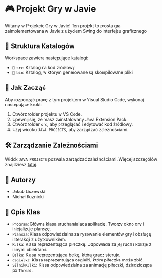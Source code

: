 # 🎮 Projekt Gry w Javie

Witamy w Projekcie Gry w Javie! Ten projekt to prosta gra zaimplementowana w Javie z użyciem Swing do interfejsu graficznego.

## 📂 Struktura Katalogów

Workspace zawiera następujące katalogi:

- `📁 src`: Katalog na kod źródłowy
- `📁 bin`: Katalog, w którym generowane są skompilowane pliki

## 🚀 Jak Zacząć

Aby rozpocząć pracę z tym projektem w Visual Studio Code, wykonaj następujące kroki:

1. Otwórz folder projektu w VS Code.
2. Upewnij się, że masz zainstalowany Java Extension Pack.
3. Otwórz folder `src`, aby przeglądać i edytować kod źródłowy.
4. Użyj widoku `JAVA PROJECTS`, aby zarządzać zależnościami.

## 🛠️ Zarządzanie Zależnościami

Widok `JAVA PROJECTS` pozwala zarządzać zależnościami. Więcej szczegółów znajdziesz [tutaj](https://github.com/microsoft/vscode-java-dependency#manage-dependencies).

## 👥 Autorzy

- Jakub Liszewski
- Michał Kuznicki

## 📄 Opis Klas

- `Program`: Główna klasa uruchamiająca aplikację. Tworzy okno gry i inicjalizuje planszę.
- `Plansza`: Klasa odpowiedzialna za rysowanie elementów gry i obsługę interakcji z użytkownikiem.
- `Kulka`: Klasa reprezentująca piłeczkę. Odpowiada za jej ruch i kolizje z innymi obiektami.
- `Belka`: Klasa reprezentująca belkę, którą gracz steruje.
- `Cegielka`: Klasa reprezentująca cegiełki, które piłeczka może zbić.
- `SilnikKulki`: Klasa odpowiedzialna za animację piłeczki, dziedzicząca po `Thread`.